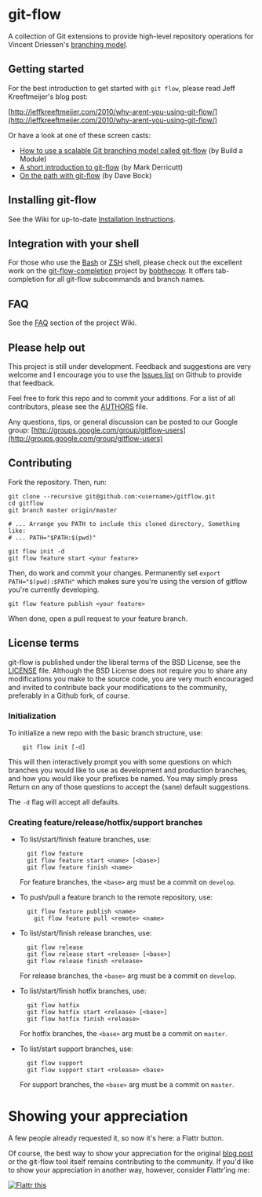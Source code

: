 git-flow
========

A collection of Git extensions to provide high-level repository operations
for Vincent Driessen's [branching model](http://nvie.com/git-model "original
blog post").


Getting started
---------------
For the best introduction to get started with `git flow`, please read Jeff
Kreeftmeijer's blog post:

[http://jeffkreeftmeijer.com/2010/why-arent-you-using-git-flow/](http://jeffkreeftmeijer.com/2010/why-arent-you-using-git-flow/)

Or have a look at one of these screen casts:

* [How to use a scalable Git branching model called git-flow](http://buildamodule.com/video/change-management-and-version-control-deploying-releases-features-and-fixes-with-git-how-to-use-a-scalable-git-branching-model-called-gitflow) (by Build a Module)
* [A short introduction to git-flow](http://vimeo.com/16018419) (by Mark Derricutt)
* [On the path with git-flow](http://codesherpas.com/screencasts/on_the_path_gitflow.mov) (by Dave Bock)


Installing git-flow
-------------------
See the Wiki for up-to-date [Installation Instructions](https://github.com/nvie/gitflow/wiki/Installation).


Integration with your shell
---------------------------
For those who use the [Bash](http://www.gnu.org/software/bash/) or
[ZSH](http://www.zsh.org) shell, please check out the excellent work on the
[git-flow-completion](http://github.com/bobthecow/git-flow-completion) project
by [bobthecow](http://github.com/bobthecow). It offers tab-completion for all
git-flow subcommands and branch names.


FAQ
---
See the [FAQ](http://github.com/nvie/gitflow/wiki/FAQ) section of the project
Wiki.


Please help out
---------------
This project is still under development. Feedback and suggestions are very
welcome and I encourage you to use the [Issues
list](http://github.com/nvie/gitflow/issues) on Github to provide that
feedback.

Feel free to fork this repo and to commit your additions. For a list of all
contributors, please see the [AUTHORS](AUTHORS) file.

Any questions, tips, or general discussion can be posted to our Google group:
[http://groups.google.com/group/gitflow-users](http://groups.google.com/group/gitflow-users)

Contributing
------------
Fork the repository.  Then, run:

    git clone --recursive git@github.com:<username>/gitflow.git
    cd gitflow
    git branch master origin/master

    # ... Arrange you PATH to include this cloned directory, Something like:
    # ... PATH="$PATH:$(pwd)"

    git flow init -d
    git flow feature start <your feature>

Then, do work and commit your changes. Permanently set ``export
PATH="$(pwd):$PATH"`` which makes sure you're using the version of
gitflow you're currently developing.

    git flow feature publish <your feature>

When done, open a pull request to your feature branch.

License terms
-------------
git-flow is published under the liberal terms of the BSD License, see the
[LICENSE](LICENSE) file. Although the BSD License does not require you to share
any modifications you make to the source code, you are very much encouraged and
invited to contribute back your modifications to the community, preferably
in a Github fork, of course.


### Initialization

To initialize a new repo with the basic branch structure, use:
  
		git flow init [-d]
  
This will then interactively prompt you with some questions on which branches
you would like to use as development and production branches, and how you
would like your prefixes be named. You may simply press Return on any of
those questions to accept the (sane) default suggestions.

The ``-d`` flag will accept all defaults.


### Creating feature/release/hotfix/support branches

* To list/start/finish feature branches, use:
  
  		git flow feature
  		git flow feature start <name> [<base>]
  		git flow feature finish <name>
  
  For feature branches, the `<base>` arg must be a commit on `develop`.

* To push/pull a feature branch to the remote repository, use:

  		git flow feature publish <name>
		  git flow feature pull <remote> <name>

* To list/start/finish release branches, use:
  
  		git flow release
  		git flow release start <release> [<base>]
  		git flow release finish <release>
  
  For release branches, the `<base>` arg must be a commit on `develop`.
  
* To list/start/finish hotfix branches, use:
  
  		git flow hotfix
  		git flow hotfix start <release> [<base>]
  		git flow hotfix finish <release>
  
  For hotfix branches, the `<base>` arg must be a commit on `master`.

* To list/start support branches, use:
  
  		git flow support
  		git flow support start <release> <base>
  
  For support branches, the `<base>` arg must be a commit on `master`.


Showing your appreciation
=========================
A few people already requested it, so now it's here: a Flattr button.

Of course, the best way to show your appreciation for the original
[blog post](http://nvie.com/posts/a-successful-git-branching-model/) or the git-flow tool itself remains
contributing to the community.  If you'd like to show your appreciation in
another way, however, consider Flattr'ing me:

[![Flattr this][2]][1]

[1]: http://flattr.com/thing/53771/git-flow
[2]: http://api.flattr.com/button/button-static-50x60.png
